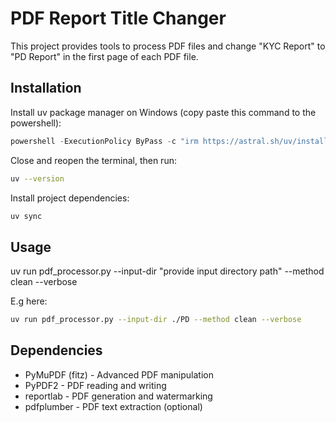 # PDF Report Title Changer

This project provides tools to process PDF files and change "KYC Report" to "PD Report" in the first page of each PDF file.

## Installation

Install uv package manager on Windows (copy paste this command to the powershell):
```powershell
powershell -ExecutionPolicy ByPass -c "irm https://astral.sh/uv/install.ps1 | iex"
```

Close and reopen the terminal, then run:
```bash
uv --version
```

Install project dependencies:
```bash
uv sync
```

## Usage

uv run pdf_processor.py --input-dir "provide input directory path" --method clean --verbose

E.g here: 
```bash
uv run pdf_processor.py --input-dir ./PD --method clean --verbose
```

## Dependencies

- PyMuPDF (fitz) - Advanced PDF manipulation
- PyPDF2 - PDF reading and writing
- reportlab - PDF generation and watermarking
- pdfplumber - PDF text extraction (optional)



